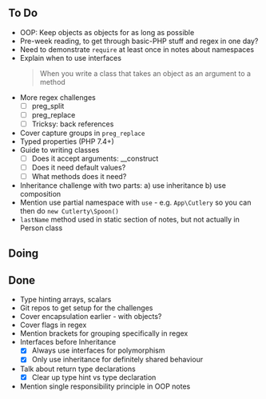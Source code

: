 ## To Do

- OOP: Keep objects as objects for as long as possible
- Pre-week reading, to get through basic-PHP stuff and regex in one day?
- Need to demonstrate `require` at least once in notes about namespaces
- Explain when to use interfaces
    > When you write a class that takes an object as an argument to a method
- More regex challenges
    * [ ] preg_split
    * [ ] preg_replace
    * [ ] Tricksy: back references
- Cover capture groups in `preg_replace`
- Typed properties (PHP 7.4+)
- Guide to writing classes
    * [ ] Does it accept arguments: __construct
    * [ ] Does it need default values?
    * [ ] What methods does it need?
- Inheritance challenge with two parts: a) use inheritance b) use composition
- Mention use partial namespace with `use` - e.g. `App\Cutlery` so you can then do `new Cutlerty\Spoon()`
- `lastName` method used in static section of notes, but not actually in Person class

## Doing


## Done

- Type hinting arrays, scalars
- Git repos to get setup for the challenges
- Cover encapsulation earlier - with objects?
- Cover flags in regex
- Mention brackets for grouping specifically in regex
- Interfaces before Inheritance
    * [x] Always use interfaces for polymorphism
    * [x] Only use inheritance for definitely shared behaviour
- Talk about return type declarations
    * [x] Clear up type hint vs type declaration
- Mention single responsibility principle in OOP notes
